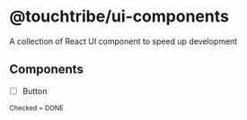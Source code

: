 # @touchtribe/ui-components

A collection of React UI component to speed up development

## Components

- [ ] Button

<sub>Checked = DONE</sub>
